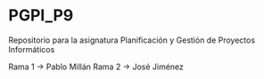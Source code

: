# PGPI_P9
Repositorio para la asignatura Planificación y Gestión de Proyectos Informáticos

Rama 1 -> Pablo Millán
Rama 2 -> José Jiménez
